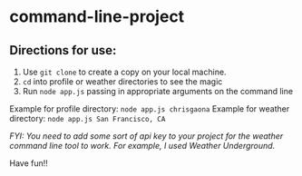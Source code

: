 # command-line-project

## Directions for use:
1. Use `git clone` to create a copy on your local machine.
2. `cd` into profile or weather directories to see the magic
3. Run `node app.js` passing in appropriate arguments on the command line

Example for profile directory: `node app.js chrisgaona`
Example for weather directory: `node app.js San Francisco, CA`

*FYI: You need to add some sort of api key to your project for the weather command line tool to work. For example, I used Weather Underground.*

Have fun!!
